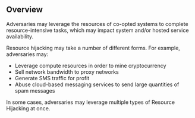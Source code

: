 ## Overview

Adversaries may leverage the resources of co-opted systems to complete resource-intensive tasks, which may impact system and/or hosted service availability.

Resource hijacking may take a number of different forms. For example, adversaries may:

- Leverage compute resources in order to mine cryptocurrency
- Sell network bandwidth to proxy networks
- Generate SMS traffic for profit
- Abuse cloud-based messaging services to send large quantities of spam messages

In some cases, adversaries may leverage multiple types of Resource Hijacking at once.